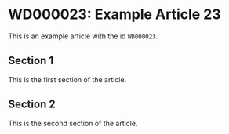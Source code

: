 # WD000023: Example Article 23

This is an example article with the id `WD000023`.

## Section 1

This is the first section of the article.

## Section 2

This is the second section of the article.
